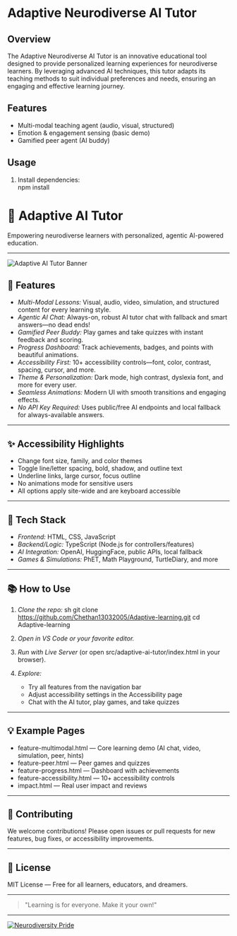 # Adaptive Neurodiverse AI Tutor

## Overview
The Adaptive Neurodiverse AI Tutor is an innovative educational tool designed to provide personalized learning experiences for neurodiverse learners. By leveraging advanced AI techniques, this tutor adapts its teaching methods to suit individual preferences and needs, ensuring an engaging and effective learning journey.

## Features

- Multi-modal teaching agent (audio, visual, structured)
- Emotion & engagement sensing (basic demo)
- Gamified peer agent (AI buddy)

## Usage

1. Install dependencies:  
   npm install

# 🌈 Adaptive AI Tutor

Empowering neurodiverse learners with personalized, agentic AI-powered education.

---

![Adaptive AI Tutor Banner](https://images.unsplash.com/photo-1513258496099-48168024aec0?auto=format&fit=crop&w=800&q=80)

## 🚀 Features

- *Multi-Modal Lessons:* Visual, audio, video, simulation, and structured content for every learning style.
- *Agentic AI Chat:* Always-on, robust AI tutor chat with fallback and smart answers—no dead ends!
- *Gamified Peer Buddy:* Play games and take quizzes with instant feedback and scoring.
- *Progress Dashboard:* Track achievements, badges, and points with beautiful animations.
- *Accessibility First:* 10+ accessibility controls—font, color, contrast, spacing, cursor, and more.
- *Theme & Personalization:* Dark mode, high contrast, dyslexia font, and more for every user.
- *Seamless Animations:* Modern UI with smooth transitions and engaging effects.
- *No API Key Required:* Uses public/free AI endpoints and local fallback for always-available answers.

---

## ✨ Accessibility Highlights

- Change font size, family, and color themes
- Toggle line/letter spacing, bold, shadow, and outline text
- Underline links, large cursor, focus outline
- No animations mode for sensitive users
- All options apply site-wide and are keyboard accessible

---

## 🧠 Tech Stack

- *Frontend:* HTML, CSS, JavaScript
- *Backend/Logic:* TypeScript (Node.js for controllers/features)
- *AI Integration:* OpenAI, HuggingFace, public APIs, local fallback
- *Games & Simulations:* PhET, Math Playground, TurtleDiary, and more

---

## 📚 How to Use

1. *Clone the repo:*
   sh
   git clone https://github.com/Chethan13032005/Adaptive-learning.git
   cd Adaptive-learning
   
2. *Open in VS Code or your favorite editor.*
3. *Run with Live Server* (or open src/adaptive-ai-tutor/index.html in your browser).
4. *Explore:*
   - Try all features from the navigation bar
   - Adjust accessibility settings in the Accessibility page
   - Chat with the AI tutor, play games, and take quizzes

---

## 💡 Example Pages

- feature-multimodal.html — Core learning demo (AI chat, video, simulation, peer, hints)
- feature-peer.html — Peer games and quizzes
- feature-progress.html — Dashboard with achievements
- feature-accessibility.html — 10+ accessibility controls
- impact.html — Real user impact and reviews

---

## 🌟 Contributing

We welcome contributions! Please open issues or pull requests for new features, bug fixes, or accessibility improvements.

---

## 🧩 License

MIT License — Free for all learners, educators, and dreamers.

---

> "Learning is for everyone. Make it your own!"

---

[![Neurodiversity Pride](https://img.shields.io/badge/Neurodiversity-Pride-brightgreen?style=flat-square)](https://en.wikipedia.org/wiki/Neurodiversity)
